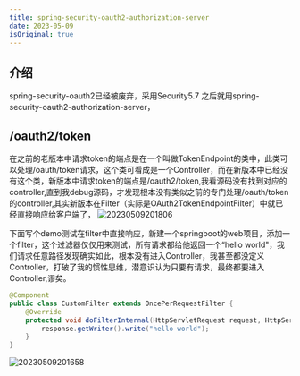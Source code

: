 ```yaml
---
title: spring-security-oauth2-authorization-server
date: 2023-05-09
isOriginal: true
---
```


## 介绍 

spring-security-oauth2已经被废弃，采用Security5.7 之后就用spring-security-oauth2-authorization-server，

## /oauth2/token

在之前的老版本中请求token的端点是在一个叫做TokenEndpoint的类中，此类可以处理/oauth/token请求，这个类可看成是一个Controller，而在新版本中已经没有这个类，新版本中请求token的端点是/oauth2/token,我看源码没有找到对应的controller,直到我debug源码，才发现根本没有类似之前的专门处理/oauth/token的controller,其实新版本在Filter（实际是OAuth2TokenEndpointFilter）中就已经直接响应给客户端了，
![20230509201806](https://afatpig.oss-cn-chengdu.aliyuncs.com/blog/20230509201806.png)

下面写个demo测试在filter中直接响应，新建一个springboot的web项目，添加一个filter，这个过滤器仅仅用来测试，所有请求都给他返回一个“hello world"，我们请求任意路径发现确实如此，根本没有进入Controller，我甚至都没定义Controller，打破了我的惯性思维，潜意识认为只要有请求，最终都要进入Controller,谬矣。

```java
@Component
public class CustomFilter extends OncePerRequestFilter {
    @Override
    protected void doFilterInternal(HttpServletRequest request, HttpServletResponse response, FilterChain filterChain) throws ServletException, IOException {
        response.getWriter().write("hello world");
    }
}
```
![20230509201658](https://afatpig.oss-cn-chengdu.aliyuncs.com/blog/20230509201658.png)